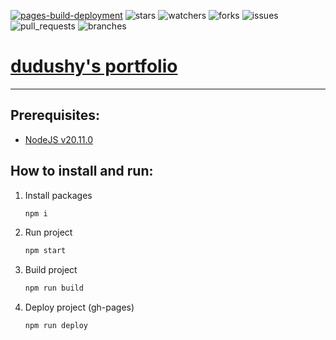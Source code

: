 [![pages-build-deployment][pages_build_deployment]](https://github.com/dudushy/dudushy.github.io/actions/workflows/pages/pages-build-deployment)
![stars][stars] ![watchers][watchers] ![forks][forks] ![issues][issues] ![pull_requests][pull_requests] ![branches][branches]
# [dudushy's portfolio](https://dudushy.github.io/)

---
## Prerequisites:
- [NodeJS v20.11.0](https://nodejs.org/download/release/v20.11.0/)

## How to install and run:
1. Install packages
    ```bash
    npm i
    ```
2. Run project
    ```bash
    npm start
    ```
3. Build project
    ```bash
    npm run build
    ```
4. Deploy project (gh-pages)
    ```bash
    npm run deploy
    ```

[pages_build_deployment]: https://github.com/dudushy/dudushy.github.io/actions/workflows/pages/pages-build-deployment/badge.svg?branch=gh-pages
[forks]: https://img.shields.io/github/forks/dudushy/dudushy.github.io
[stars]: https://img.shields.io/github/stars/dudushy/dudushy.github.io
[watchers]: https://img.shields.io/github/watchers/dudushy/dudushy.github.io
[issues]: https://badgen.net/github/issues/dudushy/dudushy.github.io
[pull_requests]: https://badgen.net/github/prs/dudushy/dudushy.github.io
[branches]: https://badgen.net/github/branches/dudushy/dudushy.github.io

